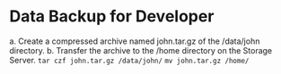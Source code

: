 # Data Backup for Developer
a. Create a compressed archive named john.tar.gz of the /data/john directory.
b. Transfer the archive to the /home directory on the Storage Server.
`tar czf john.tar.gz /data/john/`
`mv john.tar.gz /home/`
